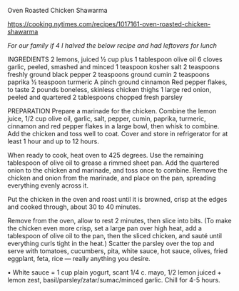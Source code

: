 Oven Roasted Chicken Shawarma

https://cooking.nytimes.com/recipes/1017161-oven-roasted-chicken-shawarma

*For our family if 4 I halved the below recipe and had leftovers for lunch*

INGREDIENTS
2 lemons, juiced
½ cup plus 1 tablespoon olive oil
6 cloves garlic, peeled, smashed and minced
1 teaspoon kosher salt
2 teaspoons freshly ground black pepper
2 teaspoons ground cumin
2 teaspoons paprika
½ teaspoon turmeric
 A pinch ground cinnamon
 Red pepper flakes, to taste
2 pounds boneless, skinless chicken thighs
1 large red onion, peeled and quartered
2 tablespoons chopped fresh parsley

PREPARATION
Prepare a marinade for the chicken. Combine the lemon juice, 1/2 cup olive oil, garlic, salt, pepper, cumin, paprika, turmeric, cinnamon and red pepper flakes in a large bowl, then whisk to combine. Add the chicken and toss well to coat. Cover and store in refrigerator for at least 1 hour and up to 12 hours.

When ready to cook, heat oven to 425 degrees. Use the remaining tablespoon of olive oil to grease a rimmed sheet pan. Add the quartered onion to the chicken and marinade, and toss once to combine. Remove the chicken and onion from the marinade, and place on the pan, spreading everything evenly across it.

Put the chicken in the oven and roast until it is browned, crisp at the edges and cooked through, about 30 to 40 minutes. 

Remove from the oven, allow to rest 2 minutes, then slice into bits. (To make the chicken even more crisp, set a large pan over high heat, add a tablespoon of olive oil to the pan, then the sliced chicken, and sauté until everything curls tight in the heat.) Scatter the parsley over the top and serve with tomatoes, cucumbers, pita, white sauce, hot sauce, olives, fried eggplant, feta, rice — really anything you desire.

• White sauce = 1 cup plain yogurt, scant 1/4 c. mayo, 1/2 lemon juiced + lemon zest, basil/parsley/zatar/sumac/minced garlic. Chill for 4-5 hours.
